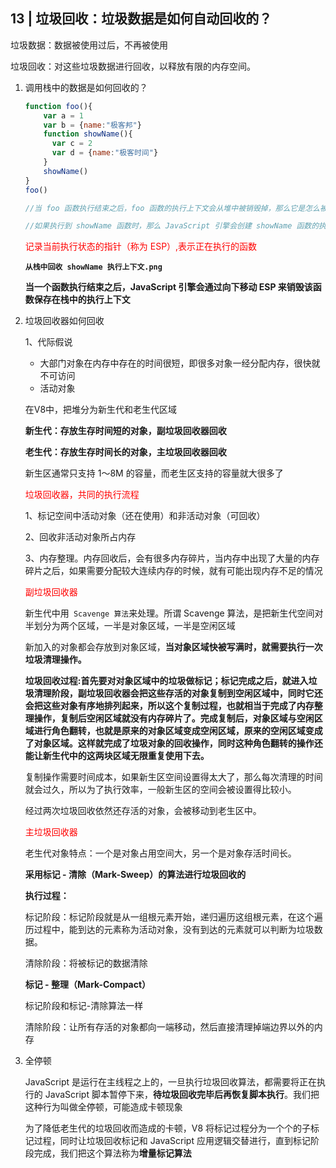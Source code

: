 ## 13 | 垃圾回收：垃圾数据是如何自动回收的？

垃圾数据：数据被使用过后，不再被使用

垃圾回收：对这些垃圾数据进行回收，以释放有限的内存空间。

1. 调用栈中的数据是如何回收的？

   ```javascript
   function foo(){
       var a = 1
       var b = {name:"极客邦"}
       function showName(){
         var c = 2
         var d = {name:"极客时间"}
       }
       showName()
   }
   foo()
   
   //当 foo 函数执行结束之后，foo 函数的执行上下文会从堆中被销毁掉，那么它是怎么被销毁的呢？
   
   //如果执行到 showName 函数时，那么 JavaScript 引擎会创建 showName 函数的执行上下文，并将 showName 函数的执行上下文压入到调用栈中，最终执行到 showName 函数时，其调用栈就如上图所示。与此同时，还有一个记录当前执行状态的指针（称为 ESP），指向调用栈中 showName 函数的执行上下文，表示当前正在执行 showName 函数。接着，当 showName 函数执行完成之后，函数执行流程就进入了 foo 函数，那这时就需要销毁 showName 函数的执行上下文了。ESP 这时候就帮上忙了，JavaScript 会将 ESP 下移到 foo 函数的执行上下文，这个下移操作就是销毁 showName 函数执行上下文的过程。
   ```

   <font color="red">记录当前执行状态的指针（称为 ESP）,表示正在执行的函数</font>

   **`从栈中回收 showName 执行上下文.png`**

   **当一个函数执行结束之后，JavaScript 引擎会通过向下移动 ESP 来销毁该函数保存在栈中的执行上下文**

2. 垃圾回收器如何回收

   1、代际假说

   - 大部门对象在内存中存在的时间很短，即很多对象一经分配内存，很快就不可访问
   - 活动对象

    在V8中，把堆分为新生代和老生代区域

   **新生代：存放生存时间短的对象，副垃圾回收器回收**

   **老生代：存放生存时间长的对象，主垃圾回收器回收**

   新生区通常只支持 1～8M 的容量，而老生区支持的容量就大很多了

   <font color="red">垃圾回收器，共同的执行流程</font>

   1、标记空间中活动对象（还在使用）和非活动对象（可回收）

   2、回收非活动对象所占内存

   3、内存整理。内存回收后，会有很多内存碎片，当内存中出现了大量的内存碎片之后，如果需要分配较大连续内存的时候，就有可能出现内存不足的情况

   <font color="red">副垃圾回收器</font>

   新生代中用` Scavenge 算法`来处理。所谓 Scavenge 算法，是把新生代空间对半划分为两个区域，一半是对象区域，一半是空闲区域

   新加入的对象都会存放到对象区域，**当对象区域快被写满时，就需要执行一次垃圾清理操作。**

   **垃圾回收过程:**首先要对对象区域中的垃圾做标记；标记完成之后，就进入垃圾清理阶段，副垃圾回收器会把这些存活的对象复制到空闲区域中，同时它还会把这些对象有序地排列起来，所以这个复制过程，也就相当于完成了内存整理操作，复制后空闲区域就没有内存碎片了。完成复制后，对象区域与空闲区域进行角色翻转，也就是原来的对象区域变成空闲区域，原来的空闲区域变成了对象区域。这样就完成了垃圾对象的回收操作，同时这种**角色翻转的操作还能让新生代中的这两块区域无限重复使用下去。**

   

   复制操作需要时间成本，如果新生区空间设置得太大了，那么每次清理的时间就会过久，所以为了执行效率，一般新生区的空间会被设置得比较小。

   

   经过两次垃圾回收依然还存活的对象，会被移动到老生区中。

   <font color="red">主垃圾回收器</font>

   老生代对象特点：一个是对象占用空间大，另一个是对象存活时间长。

   **采用标记 - 清除（Mark-Sweep）的算法进行垃圾回收的**

   **执行过程：**

   标记阶段：标记阶段就是从一组根元素开始，递归遍历这组根元素，在这个遍历过程中，能到达的元素称为活动对象，没有到达的元素就可以判断为垃圾数据。

   清除阶段：将被标记的数据清除

   **标记 - 整理（Mark-Compact）**

   标记阶段和标记-清除算法一样

   清除阶段：让所有存活的对象都向一端移动，然后直接清理掉端边界以外的内存

3. 全停顿

   JavaScript 是运行在主线程之上的，一旦执行垃圾回收算法，都需要将正在执行的 JavaScript 脚本暂停下来，**待垃圾回收完毕后再恢复脚本执行**。我们把这种行为叫做全停顿，可能造成卡顿现象

   为了降低老生代的垃圾回收而造成的卡顿，V8 将标记过程分为一个个的子标记过程，同时让垃圾回收标记和 JavaScript 应用逻辑交替进行，直到标记阶段完成，我们把这个算法称为**增量标记算法**

